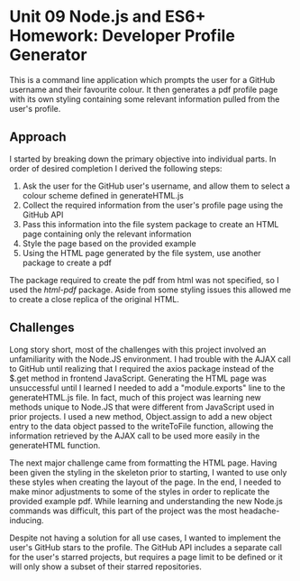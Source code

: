 # Unit 09 Node.js and ES6+ Homework: Developer Profile Generator
This is a command line application which prompts the user for a GitHub username and their favourite colour. It then generates a pdf profile page with its own styling containing some relevant information pulled from the user's profile.

## Approach
I started by breaking down the primary objective into individual parts. In order of desired completion I derived the following steps:

1. Ask the user for the GitHub user's username, and allow them to select a colour scheme defined in generateHTML.js
2. Collect the required information from the user's profile page using the GitHub API
3. Pass this information into the file system package to create an HTML page containing only the relevant information
4. Style the page based on the provided example
5. Using the HTML page generated by the file system, use another package to create a pdf

The package required to create the pdf from html was not specified, so I used the _html-pdf_ package. Aside from some styling issues this allowed me to create a close replica of the original HTML.

## Challenges
Long story short, most of the challenges with this project involved an unfamiliarity with the Node.JS environment. I had trouble with the AJAX call to GitHub until realizing that I required the axios package instead of the $.get method in frontend JavaScript. Generating the HTML page was unsuccessful until I learned I needed to add a "module.exports" line to the generateHTML.js file. In fact, much of this project was learning new methods unique to Node.JS that were different from JavaScript used in prior projects. I used a new method, Object.assign to add a new object entry to the data object passed to the writeToFile function, allowing the information retrieved by the AJAX call to be used more easily in the generateHTML function.

The next major challenge came from formatting the HTML page. Having been given the styling in the skeleton prior to starting, I wanted to use only these styles when creating the layout of the page. In the end, I needed to make minor adjustments to some of the styles in order to replicate the provided example pdf. While learning and understanding the new Node.js commands was difficult, this part of the project was the most headache-inducing.

Despite not having a solution for all use cases, I wanted to implement the user's GitHub stars to the profile. The GitHub API includes a separate call for the user's starred projects, but requires a page limit to be defined or it will only show a subset of their starred repositories.
